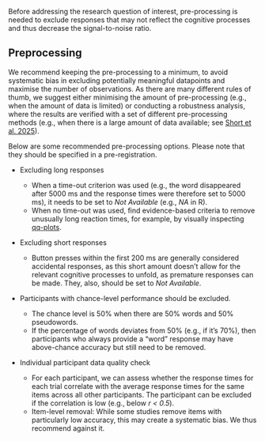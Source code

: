 Before addressing the research question of interest, pre-processing is needed to exclude responses that may not reflect the cognitive processes and thus decrease the signal-to-noise ratio. 

## Preprocessing
We recommend keeping the pre-processing to a minimum, to avoid systematic bias in excluding potentially meaningful datapoints and maximise the number of observations. As there are many different rules of thumb, we suggest either minimising the amount of pre-processing (e.g., when the amount of data is limited) or conducting a robustness analysis, where the results are verified with a set of different pre-processing methods (e.g., when there is a large amount of data available; see [Short et al. 2025](https://doi.org/10.31222/osf.io/4yzeh_v1)). 

Below are some recommended pre-processing options. Please note that they should be specified in a pre-registration.

- Excluding long responses
    - When a time-out criterion was used (e.g., the word disappeared after 5000 ms and the response times were therefore set to 5000 ms), it needs to be set to *Not Available* (e.g., *NA* in R).
    - When no time-out was used, find evidence-based criteria to remove unusually long reaction times, for example, by visually inspecting [qq-plots](https://en.wikipedia.org/wiki/Q%E2%80%93Q_plot).

-  Excluding short responses
    - Button presses within the first 200 ms are generally considered accidental responses, as this short amount doesn’t allow for the relevant cognitive processes to unfold, as premature responses can be made. They, also, should be set to *Not Available*.

- Participants with chance-level performance should be excluded.
    - The chance level is 50% when there are 50% words and 50% pseudowords.
    - If the percentage of words deviates from 50% (e.g., if it’s 70%), then participants who always provide a “word” response may have above-chance accuracy but still need to be removed.

- Individual participant data quality check
    - For each participant, we can assess whether the response times for each trial correlate with the average response times for the same items across all other participants. The participant can be excluded if the correlation is low (e.g., below *r < 0.5*). 
    - Item-level removal: While some studies remove items with particularly low accuracy, this may create a systematic bias. We thus recommend against it.